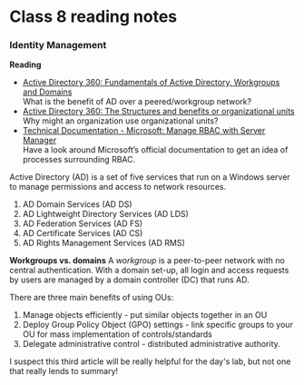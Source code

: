 # Class 8 reading notes

### Identity Management

**Reading**
* [Active Directory 360: Fundamentals of Active Directory, Workgroups and Domains](https://www.windows-active-directory.com/fundamentals-of-active-directory-workgroups-and-domains.html)</br>
What is the benefit of AD over a peered/workgroup network?
* [Active Directory 360: The Structures and benefits or organizational units](https://www.windows-active-directory.com/the-structures-and-benefits-of-organizational-units.html)</br>
Why might an organization use organizational units?
* [Technical Documentation - Microsoft: Manage RBAC with Server Manager](https://docs.microsoft.com/en-us/windows-server/networking/technologies/ipam/manage-role-based-access-control-with-server-manager)</br>
Have a look around Microsoft’s official documentation to get an idea of processes surrounding RBAC.

Active Directory (AD) is a set of five services that run on a Windows server to manage permissions and access to network resources.

1. AD Domain Services (AD DS)
2. AD Lightweight Directory Services (AD LDS)
3. AD Federation Services (AD FS)
4. AD Certificate Services (AD CS)
5. AD Rights Management Services (AD RMS)

**Workgroups vs. domains**
A *workgroup* is a peer-to-peer network with no central authentication. With a domain set-up, all login and access requests by users are managed by a domain controller (DC) that runs AD.

There are three main benefits of using OUs:

1. Manage objects efficiently - put similar objects together in an OU
2. Deploy Group Policy Object (GPO) settings -  link specific groups to your OU for mass implementation of controls/standards
3. Delegate administrative control - distributed administrative authority. 

I suspect this third article will be really helpful for the day's lab, but not one that really lends to summary!